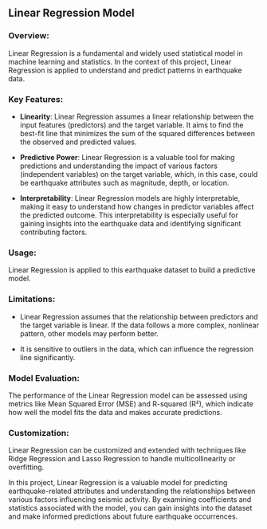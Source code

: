 ## Linear Regression Model

### Overview:
Linear Regression is a fundamental and widely used statistical model in machine learning and statistics. In the context of this project, Linear Regression is applied to understand and predict patterns in earthquake data.

### Key Features:
- **Linearity**: Linear Regression assumes a linear relationship between the input features (predictors) and the target variable. It aims to find the best-fit line that minimizes the sum of the squared differences between the observed and predicted values.

- **Predictive Power**: Linear Regression is a valuable tool for making predictions and understanding the impact of various factors (independent variables) on the target variable, which, in this case, could be earthquake attributes such as magnitude, depth, or location.

- **Interpretability**: Linear Regression models are highly interpretable, making it easy to understand how changes in predictor variables affect the predicted outcome. This interpretability is especially useful for gaining insights into the earthquake data and identifying significant contributing factors.

### Usage:
Linear Regression is applied to this earthquake dataset to build a predictive model.

### Limitations:
- Linear Regression assumes that the relationship between predictors and the target variable is linear. If the data follows a more complex, nonlinear pattern, other models may perform better.

- It is sensitive to outliers in the data, which can influence the regression line significantly.

### Model Evaluation:
The performance of the Linear Regression model can be assessed using metrics like Mean Squared Error (MSE) and R-squared (R²), which indicate how well the model fits the data and makes accurate predictions.

### Customization:
Linear Regression can be customized and extended with techniques like Ridge Regression and Lasso Regression to handle multicollinearity or overfitting.

In this project, Linear Regression is a valuable model for predicting earthquake-related attributes and understanding the relationships between various factors influencing seismic activity. By examining coefficients and statistics associated with the model, you can gain insights into the dataset and make informed predictions about future earthquake occurrences.
